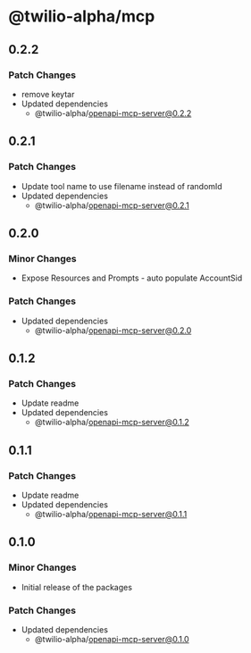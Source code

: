 # @twilio-alpha/mcp

## 0.2.2

### Patch Changes

- remove keytar
- Updated dependencies
  - @twilio-alpha/openapi-mcp-server@0.2.2

## 0.2.1

### Patch Changes

- Update tool name to use filename instead of randomId
- Updated dependencies
  - @twilio-alpha/openapi-mcp-server@0.2.1

## 0.2.0

### Minor Changes

- Expose Resources and Prompts - auto populate AccountSid

### Patch Changes

- Updated dependencies
  - @twilio-alpha/openapi-mcp-server@0.2.0

## 0.1.2

### Patch Changes

- Update readme
- Updated dependencies
  - @twilio-alpha/openapi-mcp-server@0.1.2

## 0.1.1

### Patch Changes

- Update readme
- Updated dependencies
  - @twilio-alpha/openapi-mcp-server@0.1.1

## 0.1.0

### Minor Changes

- Initial release of the packages

### Patch Changes

- Updated dependencies
  - @twilio-alpha/openapi-mcp-server@0.1.0
